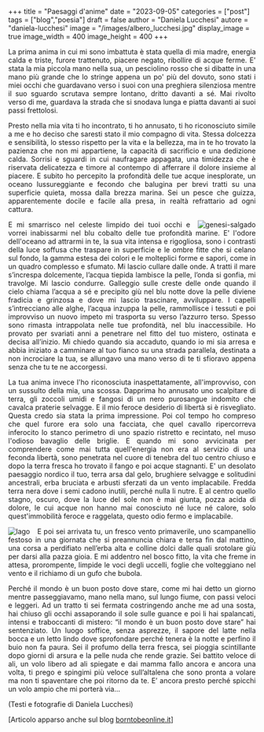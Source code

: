 +++
title = "Paesaggi d'anime"
date = "2023-09-05"
categories = ["post"]
tags = ["blog","poesia"]
draft = false
author = "Daniela Lucchesi"
autore = "daniela-lucchesi"
image = "/images/albero_lucchesi.jpg"
display_image = true
image_width = 400
image_height = 400
+++

<div style="text-align: justify">

La prima anima in cui mi sono imbattuta è stata quella di mia madre, energia calda e triste, furore trattenuto, piacere negato, ribollire di acque ferme.
E' stata la mia piccola mano nella sua, un pesciolino rosso che si dibatte in una mano più grande che lo stringe appena un po' più del dovuto, sono stati i miei occhi che guardavano verso i suoi con una preghiera silenziosa mentre il suo sguardo scrutava sempre lontano, dritto davanti a sé. Mai rivolto verso di me, guardava la strada che si snodava lunga e piatta davanti ai suoi passi frettolosi.  

Presto nella mia vita ti ho incontrato, ti ho annusato, ti ho riconosciuto simile a me e ho deciso che saresti stato il mio compagno di vita.
Stessa dolcezza e sensibilità, lo stesso rispetto per la vita e la bellezza, ma in te ho trovato la pazienza che non mi appartiene, la capacità di sacrificio e una dedizione calda.
Sorrisi e sguardi in cui naufragare appagata, una timidezza che è riservata delicatezza e timore al contempo di afferrare il dolore insieme al piacere.
E subito ho percepito la profondità delle tue acque inesplorate, un oceano lussureggiante e fecondo che balugina per brevi tratti su una superficie quieta, mossa dalla brezza marina. Sei un pesce che guizza, apparentemente docile e facile alla presa, in realtà refrattario ad ogni cattura.



<div style="float: right; margin-left: 15px; max-width: 50%;">
    <img src="/images/paesaggio_lucchesi.jpg" alt="genesi-salgado" class="responsive-image" title="Genesi-Salgado" style="max-width: 100%;">
</div>


E mi smarrisco nel celeste limpido dei tuoi occhi e vorrei inabissarmi nel blu cobalto delle tue profondità marine. E' l'odore dell'oceano ad attrarmi in te, la sua vita intensa e rigogliosa, sono i contrasti della luce soffusa che traspare in superficie e le ombre fitte che si celano sul fondo, la gamma estesa dei colori e le molteplici forme e sapori, come in un quadro complesso e sfumato.
Mi lascio cullare dalle onde.  A tratti il mare s’increspa dolcemente, l’acqua tiepida lambisce la pelle, l’onda si gonfia, mi travolge. Mi lascio condurre. Galleggio sulle creste delle onde quando il cielo chiama l’acqua a sé e precipito giù nel blu notte dove la pelle diviene fradicia e grinzosa e dove mi lascio trascinare, avviluppare. I capelli s’intrecciano alle alghe, l’acqua inzuppa la pelle, rammollisce i tessuti  e poi improvviso un nuovo impeto mi trasporta su verso l’azzurro terso.
Spesso sono rimasta intrappolata nelle tue profondità, nel blu inaccessibile.
Ho provato per svariati anni a penetrare nel fitto del tuo mistero, ostinata e decisa all’inizio. Mi chiedo quando sia accaduto, quando io mi sia arresa e abbia iniziato a camminare al tuo fianco su una strada parallela, destinata a non incrociare la tua, se allungavo una mano verso di te ti sfioravo appena senza che tu te ne accorgessi.


La tua anima invece l'ho riconosciuta inaspettatamente, all'improvviso, con un sussulto della mia, una scossa. Dapprima ho annusato uno scalpitare di terra, gli zoccoli umidi e fangosi di un nero purosangue indomito che cavalca praterie selvagge. E il mio feroce desiderio di libertà si è risvegliato.
Questa credo sia stata la prima impressione.
Poi col tempo ho compreso che quel furore era solo una facciata, che quel cavallo ripercorreva inferocito lo stanco perimetro di uno spazio ristretto e recintato, nel muso l'odioso bavaglio delle briglie.
E quando mi sono avvicinata per comprendere come mai tutta quell'energia non era al servizio di una feconda libertà, sono penetrata nel cuore di tenebra del tuo centro chiuso e dopo la terra fresca ho trovato il fango e poi acque stagnanti.
E' un desolato paesaggio nordico il tuo, terra arsa dal gelo, brughiere selvagge e solitudini ancestrali, erba bruciata e arbusti sferzati da un vento implacabile.
Fredda terra nera dove i semi cadono inutili, perché nulla li nutre.
E al centro quello stagno, oscuro, dove la luce del sole non è mai giunta, pozza acida di dolore, le cui acque non hanno mai conosciuto né luce né calore, solo quest'immobilità feroce e raggelata, questo odio fermo e implacabile.  


<div style="float: left; margin-right: 15px; max-width: 40%;">
    <img src="/images/argine_lucchesi.jpg" alt="lago" class="responsive-image" title="" style="max-width: 100%;">
</div>

E poi sei arrivata tu, un fresco vento primaverile, uno scampanellio festoso in una giornata che si preannuncia chiara e tersa fin dal mattino, una corsa a perdifiato nell’erba alta e colline dolci dalle quali srotolare giù per darsi alla pazza gioia.
E mi addentro nel bosco fitto, la vita che freme in attesa, prorompente, limpide le voci degli uccelli, foglie che volteggiano nel vento e il richiamo di un gufo che bubola.



Perché il mondo è un buon posto dove stare, come mi hai detto un giorno mentre passeggiavamo, mano nella mano, sul lungo fiume, con passi veloci e leggeri. Ad un tratto ti sei fermata costringendo anche me ad una sosta, hai chiuso gli occhi assaporando il sole sulle guance e poi li hai spalancati, intensi e traboccanti di mistero: “il mondo è un buon posto dove stare” hai sentenziato. Un luogo soffice, senza asprezze, il sapore del latte nella bocca e un letto lindo dove sprofondare perché tenera è la notte e perfino il buio non fa paura.
Sei il profumo della terra fresca, sei pioggia scintillante dopo giorni di arsura e la pelle nuda che rende grazie. Sei battito veloce di ali, un volo libero ad ali spiegate e dai mamma fallo ancora e ancora una volta, ti prego e spingimi più veloce sull’altalena che sono pronta a volare ma non ti spaventare che poi ritorno da te. E’ ancora presto perché spicchi un volo ampio che mi porterà via…

(Testi e fotografie di Daniela Lucchesi)

</div>

[Articolo apparso anche sul blog [borntobeonline.it](https://borntobeonline.it)]
